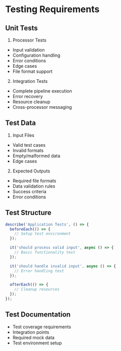 # Testing Requirements

## Unit Tests
1. Processor Tests
- Input validation
- Configuration handling
- Error conditions 
- Edge cases
- File format support

2. Integration Tests
- Complete pipeline execution
- Error recovery
- Resource cleanup
- Cross-processor messaging

## Test Data
1. Input Files
- Valid test cases
- Invalid formats
- Empty/malformed data
- Edge cases

2. Expected Outputs 
- Required file formats
- Data validation rules
- Success criteria
- Error conditions

## Test Structure
```javascript
describe('Application Tests', () => {
  beforeEach(() => {
    // Setup test environment
  });

  it('should process valid input', async () => {
    // Basic functionality test
  });

  it('should handle invalid input', async () => {
    // Error handling test  
  });

  afterEach(() => {
    // Cleanup resources
  });
});
```

## Test Documentation
- Test coverage requirements
- Integration points
- Required mock data
- Test environment setup